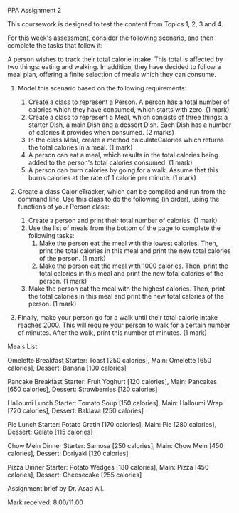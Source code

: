 PPA Assignment 2

This coursework is designed to test the content from Topics 1, 2, 3 and 4.

For this week's assessment, consider the following scenario, and then complete the tasks that follow it:

A person wishes to track their total calorie intake. This total is affected by two things: eating and walking. In addition, they have decided to follow a meal plan, offering a finite selection of meals which they can consume.

1. Model this scenario based on the following requirements:
	1. Create a class to represent a Person. A person has a total number of calories which 	   they have consumed, which starts with zero. (1 mark)
	2. Create a class to represent a Meal, which consists of three things: a starter Dish, a 	   main Dish and a dessert Dish. Each Dish has a number of calories it provides when 		   consumed. (2 marks)
	3. In the class Meal, create a method calculateCalories which returns the total calories 	   in a meal. (1 mark)
	4. A person can eat a meal, which results in the total calories being added to the                	   person's total calories consumed. (1 mark)
	5. A person can burn calories by going for a walk. Assume that this burns calories at 	   the rate of 1 calorie per minute. (1 mark)
2. Create a class CalorieTracker, which can be compiled and run from the command line. Use   this class to do the following (in order), using the functions of your Person class:
	1. Create a person and print their total number of calories. (1 mark)
	2. Use the list of meals from the bottom of the page to complete the following tasks:
		1. Make the person eat the meal with the lowest calories. Then, print the total 			   calories in this meal and print the new total calories of the person. (1 mark)
		2. Make the person eat the meal with 1000 calories. Then, print the total calories 		   in this meal and print the new total calories of the person. (1 mark)
	3. Make the person eat the meal with the highest calories. Then, print the total 			   calories in this meal and print the new total calories of the person. (1 mark)
 
 3. Finally, make your person go for a walk until their total calorie intake reaches 2000. This will require your person to walk for a certain number of minutes. After the walk, print this number of minutes. (1 mark)
 
Meals List:

Omelette Breakfast
Starter: Toast [250 calories], Main: Omelette [650 calories], Dessert: Banana [100 calories]

Pancake Breakfast
Starter: Fruit Yoghurt [120 calories], Main: Pancakes [650 calories], Dessert: Strawberries [120 calories]

Halloumi Lunch
Starter: Tomato Soup [150 calories], Main: Halloumi Wrap [720 calories], Dessert: Baklava [250 calories]

Pie Lunch
Starter: Potato Gratin [170 calories], Main: Pie [280 calories], Dessert: Gelato [115 calories]

Chow Mein Dinner
Starter: Samosa [250 calories], Main: Chow Mein [450 calories], Dessert: Doriyaki [120 calories]

Pizza Dinner
Starter: Potato Wedges [180 calories], Main: Pizza [450 calories], Dessert: Cheesecake [255 calories]



Assignment brief by Dr. Asad Ali.

Mark received: 8.00/11.00
